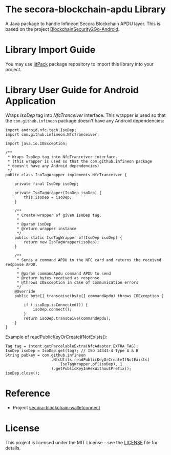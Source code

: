 # The secora-blockchain-apdu Library

A Java package to handle Infineon Secora Blockchain APDU layer. This is based on the project [BlockchainSecurity2Go-Android](https://github.com/Infineon/BlockchainSecurity2Go-Android).

# Library Import Guide

You may use [jitPack](https://jitpack.io/#wxleong/secora-blockchain-apdu) package repository to import this library into your project.

# Library User Guide for Android Application

Wraps *IsoDep* tag into *NfcTranceiver* interface. This wrapper is used so that the `com.github.infineon` package doesn't have any Android dependencies:
```
import android.nfc.tech.IsoDep;
import com.github.infineon.NfcTranceiver;

import java.io.IOException;

/**
 * Wraps IsoDep tag into NfcTranceiver interface.
 * (this wrapper is used so that the com.github.infineon package
 * doesn't have any Android dependencies)
 */
public class IsoTagWrapper implements NfcTranceiver {

    private final IsoDep isoDep;

    private IsoTagWrapper(IsoDep isoDep) {
        this.isoDep = isoDep;
    }

    /**
     * Create wrapper of given IsoDep tag.
     *
     * @param isoDep
     * @return wrapper instance
     */
    public static IsoTagWrapper of(IsoDep isoDep) {
        return new IsoTagWrapper(isoDep);
    }

    /**
     * Sends a command APDU to the NFC card and returns the received response APDU.
     *
     * @param commandApdu command APDU to send
     * @return bytes received as response
     * @throws IOException in case of communication errors
     */
    @Override
    public byte[] transceive(byte[] commandApdu) throws IOException {

        if (!isoDep.isConnected()) {
            isoDep.connect();
        }
        return isoDep.transceive(commandApdu);
    }
}
```

Example of readPublicKeyOrCreateIfNotExists():
```
Tag tag = intent.getParcelableExtra(NfcAdapter.EXTRA_TAG);
IsoDep isoDep = IsoDep.get(tag); // ISO 14443-4 Type A & B
String pubkey = com.github.infineon
                    .NfcUtils.readPublicKeyOrCreateIfNotExists(
                        IsoTagWrapper.of(isoDep), 1
                    ).getPublicKeyInHexWithoutPrefix();
isoDep.close();
```

# Reference

- Project [secora-blockchain-walletconnect](https://github.com/wxleong/secora-blockchain-walletconnect)

# License

This project is licensed under the MIT License - see the [LICENSE](LICENSE) file for details.